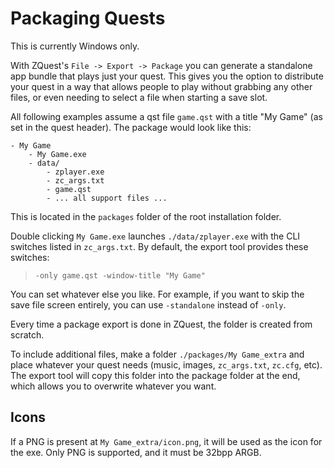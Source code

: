 # Packaging Quests

This is currently Windows only.

With ZQuest's `File -> Export -> Package` you can generate a standalone app bundle that plays just your quest.
This gives you the option to distribute your quest in a way that allows people to play without
grabbing any other files, or even needing to select a file when starting a save slot.

All following examples assume a qst file `game.qst` with a title "My Game" (as set in the quest header). The package would look like this:

```
- My Game
	- My Game.exe
	- data/
		- zplayer.exe
		- zc_args.txt
		- game.qst
		- ... all support files ...
```

This is located in the `packages` folder of the root installation folder.

Double clicking `My Game.exe` launches `./data/zplayer.exe` with the CLI
switches listed in `zc_args.txt`. By default, the export tool provides
these switches:

> `-only game.qst -window-title "My Game"`

You can set whatever else you like. For example, if you want to skip the
save file screen entirely, you can use `-standalone` instead of `-only`.

Every time a package export is done in ZQuest, the folder is created
from scratch.

To include additional files, make a folder `./packages/My Game_extra`
and place whatever your quest needs (music, images, `zc_args.txt`,
`zc.cfg`, etc). The export tool will copy this folder into the package
folder at the end, which allows you to overwrite whatever you want.

## Icons

If a PNG is present at `My Game_extra/icon.png`, it will be used as the icon for the exe.
Only PNG is supported, and it must be 32bpp ARGB.

